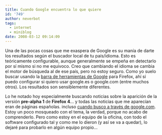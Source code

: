```yaml
---
title: Cuando Google encuentra lo que quiere
id: '749'
author: neverbot
tags:
  - internet
  - miniblog
date: 2008-03-12 09:14:09
---
```


Una de las pocas cosas que me exaspera de Google es su manía de darte los resultados según el buscador local de tu país/idioma. Esto es teóricamente configurable, aunque generalmente se empeña en detectarlo por sí mismo si no me equivoco. Creo que cambiando el idioma se cambia el motor de búsqueda al de ese país, pero no estoy seguro. Como yo suelo buscar usando la [barra de herramientas de Google](http://toolbar.google.com) para Firefox, ahí sí puedo configurar si quiero usar google.es o google.com (entre muchos otros). Los resultados son sensiblemente diferentes.

Lo he notado hoy especialmente buscando noticias sobre la aparición de la versión **pre-alpha 1** de **Firefox 4**... y todas las noticias que me aparecían eran de páginas españolas. incluso [cuando busco a través de google.com](http://www.google.com/search?q=Firefox+4+Pre-Alpha+1). Estoy un poco mosqueado con el tema, la verdad, porque no acabo de comprenderlo. Pero como estoy en el equipo de la oficina, con todo el software configurado tal y como me lo dieron (y así se va a quedar), lo dejaré para probarlo en algún equipo propio...
